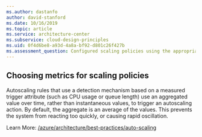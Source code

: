 ```yaml
---
ms.author: dastanfo
author: david-stanford
ms.date: 10/16/2019
ms.topic: article
ms.service: architecture-center
ms.subservice: cloud-design-principles
ms.uid: 0f4d6be8-a93d-4a8a-bf92-d801c26f427b
ms.assessment_question: Configured scaling policies using the appropriate metrics
---
```

## Choosing metrics for scaling policies

Autoscaling rules that use a detection mechanism based on a measured trigger attribute (such as CPU usage or queue length) use an aggregated value over time, rather than instantaneous values, to trigger an autoscaling action. By default, the aggregate is an average of the values. This prevents the system from reacting too quickly, or causing rapid oscillation.

Learn More: [/azure/architecture/best-practices/auto-scaling](/azure/architecture/best-practices/auto-scaling)
